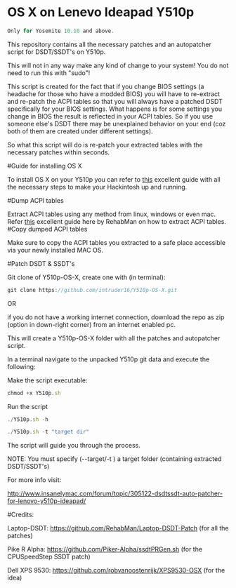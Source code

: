 # OS X on Lenevo Ideapad Y510p

```javascript
Only for Yosemite 10.10 and above.
```

This repository contains all the necessary patches and an autopatcher script for DSDT/SSDT's on Y510p.

This will not in any way make any kind of change to your system! You do not need to run this with "sudo"!

This script is created for the fact that if you change BIOS settings (a headache for those who have a modded BIOS)
you will have to re-extract and re-patch the ACPI tables so that you will always have a patched DSDT specifically
for your BIOS settings. What happens is for some settings you change in BIOS the result is reflected in your ACPI tables.
So if you use someone else's DSDT there may be unexplained behavior on your end (coz both of them are created under different 
settings).

So what this script will do is re-patch your extracted tables with the necessary patches within seconds.

#Guide for installing OS X

To install OS X on your Y510p you can refer to [this](http://www.insanelymac.com/forum/topic/303276-guide-for-installing-os-x-yosemite-on-lenovo-ideapad-y510p/) excellent guide with all the necessary steps to make your
Hackintosh up and running.

#Dump ACPI tables

Extract ACPI tables using any method from linux, windows or even mac.
Refer [this](https://github.com/RehabMan/HP-ProBook-4x30s-DSDT-Patch/wiki/How-to-patch-your-DSDT) excellent guide here by RehabMan on how to extract ACPI tables.
#Copy dumped ACPI tables

Make sure to copy the ACPI tables you extracted to a safe place accessible via your newly installed MAC OS.

#Patch DSDT & SSDT's

Git clone of Y510p-OS-X, create one with (in terminal):
```javascript
git clone https://github.com/intruder16/Y510p-OS-X.git
```
OR 

if you do not have a working internet connection, download the repo as zip (option in down-right corner) from an internet enabled pc.

This will create a Y510p-OS-X folder with all the patches and autopatcher  script.

In a terminal navigate to the unpacked Y510p git data and execute the following:

Make the script executable:
```javascript
chmod +x Y510p.sh
```
Run the script
```javascript
./Y510p.sh -h
```

```javascript
./Y510p.sh -t "target dir"
```

The script will guide you through the process.

NOTE: You must specify (--target/-t ) a target folder (containing extracted DSDT/SSDT's)

For more info visit:

http://www.insanelymac.com/forum/topic/305122-dsdtssdt-auto-patcher-for-lenovo-y510p-ideapad/


#Credits:

Laptop-DSDT: https://github.com/RehabMan/Laptop-DSDT-Patch  (for all the patches)

Pike R Alpha: https://github.com/Piker-Alpha/ssdtPRGen.sh  (for the CPUSpeedStep SSDT patch)

Dell XPS 9530: https://github.com/robvanoostenrijk/XPS9530-OSX (for the idea)
